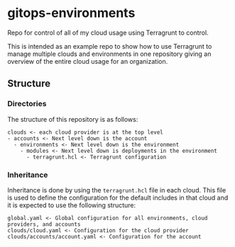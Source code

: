 # gitops-environments
Repo for control of all of my cloud usage using Terragrunt to control.

This is intended as an example repo to show how to use Terragrunt to manage multiple clouds and environments in one repository giving an overview of the entire cloud usage for an organization.

## Structure

### Directories

The structure of this repository is as follows:

```
clouds <- each cloud provider is at the top level
- accounts <- Next level down is the account
  - environments <- Next level down is the environment
    - modules <- Next level down is deployments in the environment
      - terragrunt.hcl <- Terragrunt configuration
```

### Inheritance

Inheritance is done by using the `terragrunt.hcl` file in each cloud. This file is used to define the configuration for the default includes in that cloud and it is expected to use the following structure:

```
global.yaml <- Global configuration for all environments, cloud providers, and accounts
clouds/cloud.yaml <- Configuration for the cloud provider
clouds/accounts/account.yaml <- Configuration for the account
```
